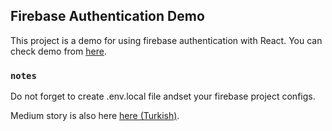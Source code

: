 
## Firebase Authentication Demo

This project is a demo for using firebase authentication with React.
You can check demo from [here](#). 

### `notes`
Do not forget to create .env.local file andset your firebase project configs.
     
Medium story is also here [here (Turkish)](#). 